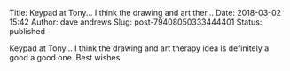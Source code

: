 Title: Keypad at Tony... I think the drawing and art ther...
Date: 2018-03-02 15:42
Author: dave andrews
Slug: post-79408050333444401
Status: published

Keypad at Tony... I think the drawing and art therapy idea is definitely a good a good one. Best wishes
